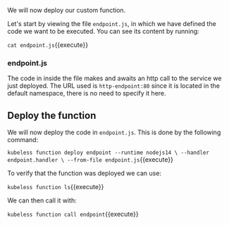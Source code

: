 We will now deploy our custom function.

Let's start by viewing the file `endpoint.js`, in which we have defined the code we want to be executed. You can see its content by running:

`cat endpoint.js`{{execute}}

### endpoint.js
The code in inside the file makes and awaits an http call to the service we just deployed. The URL used is `http-endpoint:80` since it is located in the default namespace, there is no need to specify it here.


## Deploy the function
We will now deploy the code in `endpoint.js`. This is done by the following command:

`kubeless function deploy endpoint --runtime nodejs14 \
                              --handler endpoint.handler \
                              --from-file endpoint.js`{{execute}}

To verify that the function was deployed we can use:

`kubeless function ls`{{execute}}

We can then call it with:

`kubeless function call endpoint`{{execute}}



